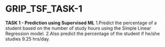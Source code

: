 # GRIP_TSF_TASK-1

**TASK 1 - Prediction using Supervised ML**
1.Predict the percentage of a student based on the number of study hours using the Simple Linear Regression model.
2.Also predict the percentage of the student if he/she studies 9.25 hrs/day.
